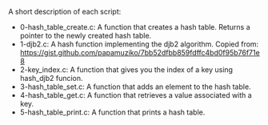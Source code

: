 A short description of each script:
+ 0-hash_table_create.c: A function that creates a hash table. Returns a pointer to the newly created hash table.
+ 1-djb2.c: A hash function implementing the djb2 algorithm. Copied from: https://gist.github.com/papamuziko/7bb52dfbb859fdffc4bd0f95b76f71e8
+ 2-key_index.c: A function that gives you the index of a key using hash_djb2 funcion.
+ 3-hash_table_set.c: A function that adds an element to the hash table.
+ 4-hash_table_get.c: A function that retrieves a value associated with a key.
+ 5-hash_table_print.c: A function that prints a hash table.
